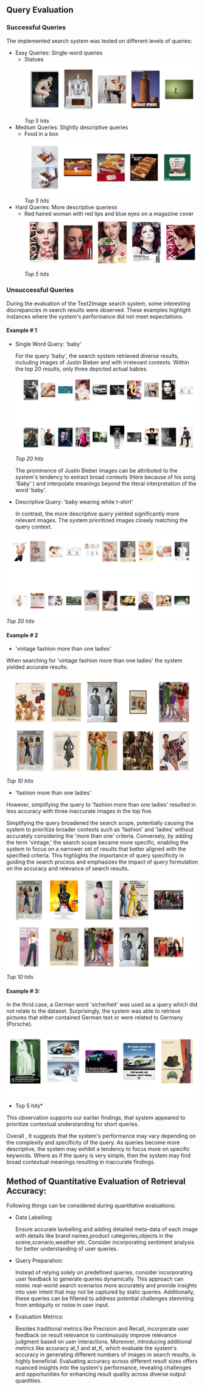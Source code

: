 ## Query Evaluation

### Successful Queries
The implemented search system was tested on different levels of queries:
* Easy Queries:
    Single-word queries
    * Statues 
    ![image info](images/statue.png)
    *Top 5 hits*
* Medium Queries:
    Slightly descriptive queries
    * Food in a box
      ![image info](images/food_in_a_box.png)
      *Top 5 hits*
* Hard Queries:
    More descriptive queriess
    * Red haired woman with red lips and blue eyes on a magazine cover
    ![image info](images/red_hair.png)
    *Top 5 hits*
    
    
### Unsuccessful Queries
During the evaluation of the Text2Image search system, some interesting discrepancies in search results were observed. These examples highlight instances where the system's performance did not meet expectations. 

#### Example # 1
* Single Word Query: 'baby'

    For the query 'baby', the search system retrieved diverse results, including images of Justin Bieber and with irrelevant contexts. Within the top 20 results, only three depicted actual babies.
    
    ![image info](images/baby.png)
*Top 20 hits*

    The prominence of Justin Bieber images can be attributed to the system's tendency to extract broad contexts (Here because of his song 'Baby' ) and interpolate meanings beyond the literal interpretation of the word 'baby'.

* Descriptive Query: 'baby wearing white t-shirt'

    In contrast, the more descriptive query yielded significantly more relevant images. The system prioritized images closely matching the query context.



![image info](images/baby_wearing_white_t-shirt.png)
*Top 20 hits*

#### Example # 2
* 'vintage fashion more than one ladies'

When searching for 'vintage fashion more than one ladies' the system yielded accurate results. 

![image info](images/vintage_.png)
*Top 10 hits*
 
 * 'fashion more than one ladies'

 However, simplifying the query to 'fashion more than one ladies' resulted in less accuracy with three inaccurate images in the top five.

 Simplifying the query broadened the search scope, potentially causing the system to prioritize broader contexts such as 'fashion' and 'ladies' without accurately considering the 'more than one' criteria. Conversely, by adding the term 'vintage,' the search scope became more specific, enabling the system to focus on a narrower set of results that better aligned with the specified criteria. This highlights the importance of query specificity in guiding the search process and emphasizes the impact of query formulation on the accuracy and relevance of search results.

 
![image info](images/fashion_.png)
*Top 10 hits*
 
#### Example # 3:
In the thrid case, a German word 'sicherheit' was used as a query which did not relate to the dataset. Surprisingly, the system was able to retrieve pictures that either contained German text or were related to Germany (Porsche).

![image info](images/german.png)
* Top 5 hits*

This observation supports our earlier findings, that system appeared to prioritize contextual understanding for short queries. 

Overall , It suggests that the system's performance may vary depending on the complexity and specificity of the query. As queries become more descriptive, the system may exhibit a tendency to focus more on specific keywords. Where as if the query is very simple, then the system may find broad contextual meanings resulting in inaccurate findings.

## Method of Quantitative Evaluation of Retrieval Accuracy:

Following things can be considered during quantitative evaluations:
* Data Labelling:

    Ensure accurate lavbelling and adding detailed meta-data of each image with details like brand names,product categories,objects in the scene,scenario,weather etc. Consider incorporating sentiment analysis for better understanding of user queries.

* Query Preparation:

    Instead of relying solely on predefined queries, consider incorporating user feedback to generate queries dynamically. This approach can mimic real-world search scenarios more accurately and provide insights into user intent that may not be captured by static queries. Additionally, these queries can be filtered to address potential challenges stemming from ambiguity or noise in user input.
   

* Evaluation Metrics:

   Besides traditional metrics like Precision and Recall, incorporate user feedback on result relevance to continuously improve relevance judgment based on user interactions. Moreover, introducing additional metrics like accuracy at_1 and at_K, which evaluate the system's accuracy in generating different numbers of images in search results, is highly beneficial. Evaluating accuracy across different result sizes offers nuanced insights into the system's performance, revealing challenges and opportunities for enhancing result quality across diverse output quantities.